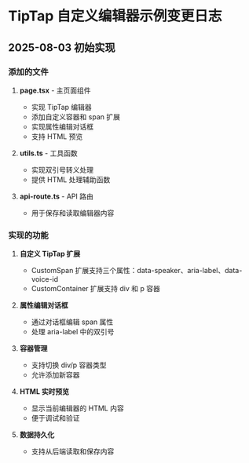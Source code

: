# TipTap 自定义编辑器示例变更日志

## 2025-08-03 初始实现

### 添加的文件

1. **page.tsx** - 主页面组件
   - 实现 TipTap 编辑器
   - 添加自定义容器和 span 扩展
   - 实现属性编辑对话框
   - 支持 HTML 预览

2. **utils.ts** - 工具函数
   - 实现双引号转义处理
   - 提供 HTML 处理辅助函数

3. **api-route.ts** - API 路由
   - 用于保存和读取编辑器内容

### 实现的功能

1. **自定义 TipTap 扩展**
   - CustomSpan 扩展支持三个属性：data-speaker、aria-label、data-voice-id
   - CustomContainer 扩展支持 div 和 p 容器

2. **属性编辑对话框**
   - 通过对话框编辑 span 属性
   - 处理 aria-label 中的双引号

3. **容器管理**
   - 支持切换 div/p 容器类型
   - 允许添加新容器

4. **HTML 实时预览**
   - 显示当前编辑器的 HTML 内容
   - 便于调试和验证

5. **数据持久化**
   - 支持从后端读取和保存内容

